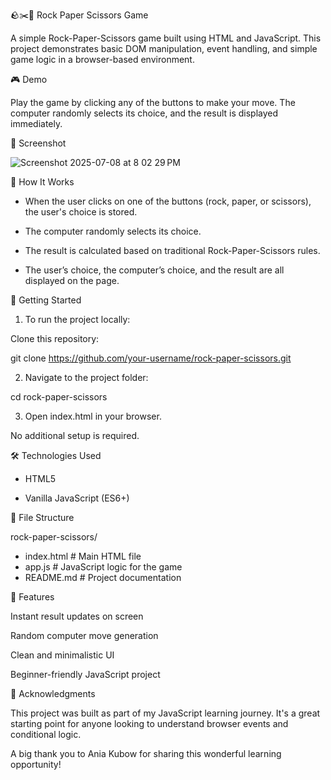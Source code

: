 🪨✂️📄 Rock Paper Scissors Game

A simple Rock-Paper-Scissors game built using HTML and JavaScript. This project demonstrates basic DOM manipulation, event handling, and simple game logic in a 
browser-based environment.


🎮 Demo

Play the game by clicking any of the buttons to make your move. The computer randomly selects its choice, and the result is displayed immediately.


📸 Screenshot

![Screenshot 2025-07-08 at 8 02 29 PM](https://github.com/user-attachments/assets/bbd5b6ed-5627-4dec-aa19-e428cbef8cbd)


🧠 How It Works

* When the user clicks on one of the buttons (rock, paper, or scissors), the user's choice is stored.

* The computer randomly selects its choice.

* The result is calculated based on traditional Rock-Paper-Scissors rules.

* The user’s choice, the computer’s choice, and the result are all displayed on the page.


🚀 Getting Started

1. To run the project locally:

Clone this repository:

git clone https://github.com/your-username/rock-paper-scissors.git

2. Navigate to the project folder:

cd rock-paper-scissors

3. Open index.html in your browser.

No additional setup is required.


🛠 Technologies Used

* HTML5

* Vanilla JavaScript (ES6+)


📁 File Structure

rock-paper-scissors/

*  index.html     # Main HTML file
*  app.js         # JavaScript logic for the game
*  README.md      # Project documentation


📌 Features

Instant result updates on screen

Random computer move generation

Clean and minimalistic UI

Beginner-friendly JavaScript project


🙌 Acknowledgments

This project was built as part of my JavaScript learning journey. It's a great starting point for anyone looking to understand browser events and conditional
logic.

A big thank you to Ania Kubow for sharing this wonderful learning opportunity!



